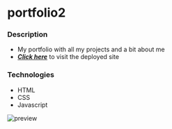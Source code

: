 # portfolio2

### Description

- My portfolio with all my projects and a bit about me
- _**[Click here](https://chase-richards.com/)**_ to visit the deployed site

### Technologies

- HTML
- CSS
- Javascript

![preview](./images/preview.png)
